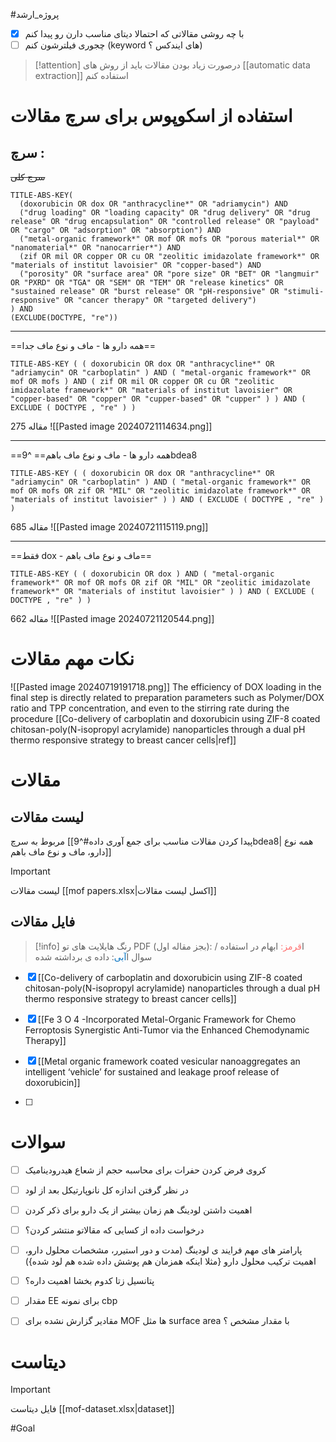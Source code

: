 
 

#پروژه_ارشد


- [x] با چه روشی مقالاتی که احتمالا دیتای مناسب دارن رو پیدا کنم
- [ ] چجوری فیلترشون کنم (keyword های ایندکس ؟)

> [!attention] 
> درصورت زیاد بودن مقالات باید از روش های [[automatic data extraction]] استفاده کنم 



# استفاده از اسکوپوس برای سرچ مقالات

## سرچ :

~~سرچ کلی~~

```
TITLE-ABS-KEY(
  (doxorubicin OR dox OR "anthracycline*" OR "adriamycin") AND 
  ("drug loading" OR "loading capacity" OR "drug delivery" OR "drug release" OR "drug encapsulation" OR "controlled release" OR "payload" OR "cargo" OR "adsorption" OR "absorption") AND 
  ("metal-organic framework*" OR mof OR mofs OR "porous material*" OR "nanomaterial*" OR "nanocarrier*") AND 
  (zif OR mil OR copper OR cu OR "zeolitic imidazolate framework*" OR "materials of institut lavoisier" OR "copper-based") AND
  ("porosity" OR "surface area" OR "pore size" OR "BET" OR "langmuir" OR "PXRD" OR "TGA" OR "SEM" OR "TEM" OR "release kinetics" OR "sustained release" OR "burst release" OR "pH-responsive" OR "stimuli-responsive" OR "cancer therapy" OR "targeted delivery")
) AND 
(EXCLUDE(DOCTYPE, "re"))
```

---
==همه دارو ها - ماف و نوع ماف جدا==

```
TITLE-ABS-KEY ( ( doxorubicin OR dox OR "anthracycline*" OR "adriamycin" OR "carboplatin" ) AND ( "metal-organic framework*" OR mof OR mofs ) AND ( zif OR mil OR copper OR cu OR "zeolitic imidazolate framework*" OR "materials of institut lavoisier" OR "copper-based" OR "copper" OR "cupper-based" OR "cupper" ) ) AND ( EXCLUDE ( DOCTYPE , "re" ) )
```

275 مقاله
![[Pasted image 20240721114634.png]]

---
 ==همه دارو ها - ماف و نوع ماف باهم==
^9bdea8

```
TITLE-ABS-KEY ( ( doxorubicin OR dox OR "anthracycline*" OR "adriamycin" OR "carboplatin" ) AND ( "metal-organic framework*" OR mof OR mofs OR zif OR "MIL" OR "zeolitic imidazolate framework*" OR "materials of institut lavoisier" ) ) AND ( EXCLUDE ( DOCTYPE , "re" ) )
```

685 مقاله
![[Pasted image 20240721115119.png]]

---
==فقط dox - ماف و نوع ماف باهم==

```
TITLE-ABS-KEY ( ( doxorubicin OR dox ) AND ( "metal-organic framework*" OR mof OR mofs OR zif OR "MIL" OR "zeolitic imidazolate framework*" OR "materials of institut lavoisier" ) ) AND ( EXCLUDE ( DOCTYPE , "re" ) )
```
662 مقاله
![[Pasted image 20240721120544.png]]





# نکات مهم مقالات


![[Pasted image 20240719191718.png]]
The efficiency of DOX loading in the final step is directly related to preparation parameters such as Polymer/DOX ratio and TPP concentration, and even to the stirring rate during the procedure
[[Co-delivery of carboplatin and doxorubicin using ZIF-8 coated chitosan-poly(N-isopropyl acrylamide) nanoparticles through a dual pH thermo responsive strategy to breast cancer cells|ref]]


# مقالات

## لیست مقالات
مربوط به سرچ [[پیدا کردن مقالات مناسب برای جمع آوری داده#^9bdea8| همه نوع دارو، ماف و نوع ماف باهم]]


> [!important] 
> لیست مقالات
> [[mof papers.xlsx|اکسل لیست مقالات]] 



## فایل مقالات

> [!info] 
> رنگ هایلایت های تو PDF (بجز مقاله اول):
ا<span style="color:#ff7070">قرمز:</span> ابهام در استفاده / سوال
ا<span style="color:#0070c0">آبی</span>: داده ی برداشته شده 

- [x] [[Co-delivery of carboplatin and doxorubicin using ZIF-8 coated chitosan-poly(N-isopropyl acrylamide) nanoparticles through a dual pH thermo responsive strategy to breast cancer cells]]

- [x] [[Fe 3 O 4 -Incorporated Metal-Organic Framework for Chemo Ferroptosis Synergistic Anti-Tumor via the Enhanced Chemodynamic Therapy]]

- [x] [[Metal organic framework coated vesicular nanoaggregates an intelligent ‘vehicle’ for sustained and leakage proof release of doxorubicin]]
- [ ] 

# سوالات
- [ ] کروی فرض کردن حفرات برای محاسبه حجم از شعاع هیدرودینامیک
- [ ] در نظر گرفتن اندازه کل نانوپارتیکل بعد از لود 
- [ ] اهمیت داشتن لودینگ هم زمان بیشتر از یک دارو برای ذکر کردن
- [ ] درخواست داده از کسایی که مقالاتو منتشر کردن؟
- [ ] پارامتر های مهم فرایند ی لودینگ (مدت و دور استیرر، مشخصات محلول دارو، اهمیت ترکیب محلول دارو {مثلا اینکه همزمان هم پوشش داده شده هم لود شده}) 
- [ ] پتانسیل زتا کدوم بخشا اهمیت داره؟
- [ ] مقدار EE برای نمونه cbp 
- [ ] مقادیر گزارش نشده برای MOF ها مثل surface area با مقدار مشخص ؟


# دیتاست

> [!important] 
> فایل دیتاست
> [[mof-dataset.xlsx|dataset]] 
> 






#Goal